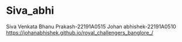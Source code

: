 # Siva_abhi
Siva Venkata Bhanu Prakash-22191A0515
Johan abhishek-22191A0510
https://johanabhishek.github.io/royal_challengers_banglore_/
